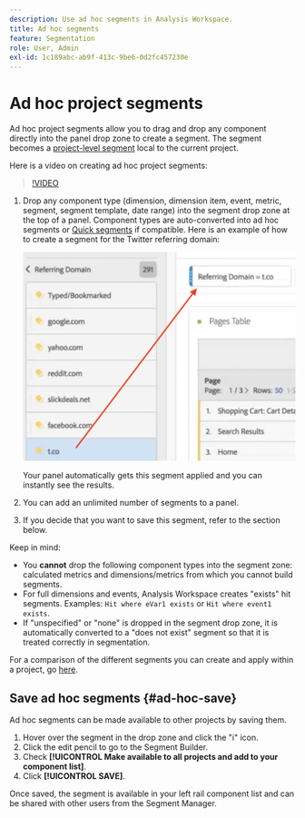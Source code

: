 ```yaml
---
description: Use ad hoc segments in Analysis Workspace.
title: Ad hoc segments
feature: Segmentation
role: User, Admin
exl-id: 1c189abc-ab9f-413c-9be6-0d2fc457230e
---
```

# Ad hoc project segments

Ad hoc project segments allow you to drag and drop any component directly into the panel drop zone to create a segment. The segment becomes a [project-level segment](https://experienceleague.adobe.com/docs/analytics/analyze/analysis-workspace/components/segments/quick-segments.html?#what-are-project-only-segments%3F) local to the current project. 

Here is a video on creating ad hoc project segments:

>[!VIDEO](https://video.tv.adobe.com/v/23978/?quality=12)

1. Drop any component type (dimension, dimension item, event, metric, segment, segment template, date range) into the segment drop zone at the top of a panel. Component types are auto-converted into ad hoc segments or [Quick segments](https://experienceleague.adobe.com/docs/analytics/analyze/analysis-workspace/components/segments/quick-segments.html) if compatible.
   Here is an example of how to create a segment for the Twitter referring domain:

   ![](assets/ad-hoc1.png)

   Your panel automatically gets this segment applied and you can instantly see the results. 

1. You can add an unlimited number of segments to a panel.
1. If you decide that you want to save this segment, refer to the section below.

Keep in mind:

* You **cannot** drop the following component types into the segment zone: calculated metrics and dimensions/metrics from which you cannot build segments.
* For full dimensions and events, Analysis Workspace creates "exists" hit segments. Examples: `Hit where eVar1 exists` or `Hit where event1 exists`.
* If "unspecified" or "none" is dropped in the segment drop zone, it is automatically converted to a "does not exist" segment so that it is treated correctly in segmentation.

For a comparison of the different segments you can create and apply within a project, go [here](/help/analyze/analysis-workspace/components/segments/t-freeform-project-segment.md).

## Save ad hoc  segments {#ad-hoc-save}

Ad hoc segments can be made available to other projects by saving them.

1. Hover over the segment in the drop zone and click the "i" icon.
1. Click the edit pencil to go to the Segment Builder. 
1. Check **[!UICONTROL Make available to all projects and add to your component list]**. 
1. Click **[!UICONTROL SAVE]**. 

Once saved, the segment is available in your left rail component list and can be shared with other users from the Segment Manager.
